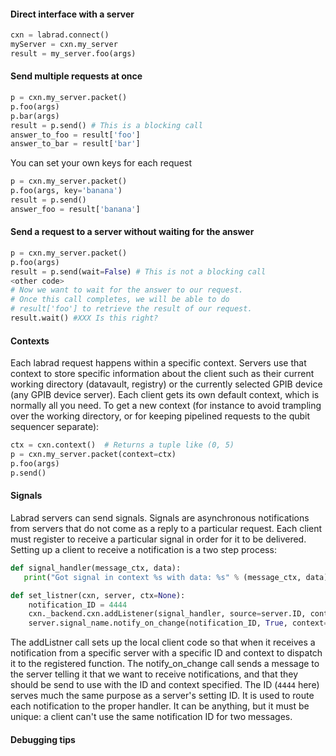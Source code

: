 #### Direct interface with a server
```python
cxn = labrad.connect()
myServer = cxn.my_server
result = my_server.foo(args)
```

#### Send multiple requests at once

```python
p = cxn.my_server.packet()
p.foo(args)
p.bar(args)
result = p.send() # This is a blocking call
answer_to_foo = result['foo']
answer_to_bar = result['bar']
```
You can set your own keys for each request

```python
p = cxn.my_server.packet()
p.foo(args, key='banana')
result = p.send()
answer_foo = result['banana']
```

#### Send a request to a server without waiting for the answer

```python
p = cxn.my_server.packet()
p.foo(args)
result = p.send(wait=False) # This is not a blocking call
<other code>
# Now we want to wait for the answer to our request.
# Once this call completes, we will be able to do
# result['foo'] to retrieve the result of our request.
result.wait() #XXX Is this right?
```

#### Contexts

Each labrad request happens within a specific context.  Servers use that context to store specific information about the client such as their current working directory  (datavault, registry) or the currently selected GPIB device (any GPIB device server).  Each client gets its own default context, which is normally all you need.  To get a new context (for instance to avoid trampling over the working directory, or for keeping pipelined requests to the qubit sequencer separate):

```python
ctx = cxn.context()  # Returns a tuple like (0, 5)
p = cxn.my_server.packet(context=ctx)
p.foo(args)
p.send()
```

#### Signals

Labrad servers can send signals.  Signals are asynchronous notifications from servers that do not come as a reply to a particular request.  Each client must register to receive a particular signal in order for it to be delivered.  Setting up a client to receive a notification is a two step process:

```python
def signal_handler(message_ctx, data):
   print("Got signal in context %s with data: %s" % (message_ctx, data))

def set_listner(cxn, server, ctx=None):
    notification_ID = 4444
    cxn._backend.cxn.addListener(signal_handler, source=server.ID, context=ctx, ID=notification_ID)
    server.signal_name.notify_on_change(notification_ID, True, context=ctx) # True enables notification
```

The addListner call sets up the local client code so that when it receives a notification from a specific server with a specific ID and context to dispatch it to the registered function.  The notify_on_change call sends a message to the server telling it that we want to receive notifications, and that they should be send to use with the ID and context specified.  The ID (`4444` here) serves much the same purpose as a server's setting ID.  It is used to route each notification to the proper handler.  It can be anything, but it must be unique: a client can't use the same notification ID for two messages.

#### Debugging tips


